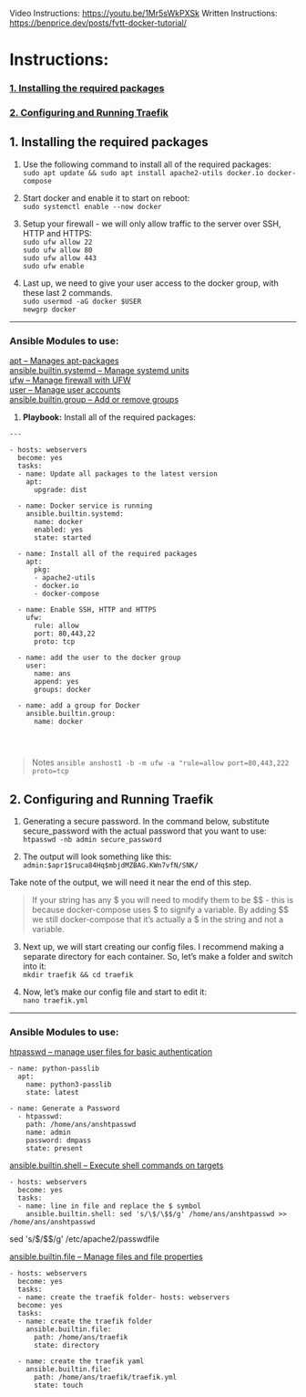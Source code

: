 Video Instructions: https://youtu.be/1Mr5sWkPXSk
Written Instructions: https://benprice.dev/posts/fvtt-docker-tutorial/

# Instructions:
### [1. Installing the required packages]()
### [2. Configuring and Running Traefik]()

## 1. Installing the required packages

1. Use the following command to install all of the required packages:<br>
``sudo apt update && sudo apt install apache2-utils docker.io docker-compose``<br>

2. Start docker and enable it to start on reboot:<br>
``sudo systemctl enable --now docker``<br>

3. Setup your firewall - we will only allow traffic to the server over SSH, HTTP and HTTPS:<br>
``sudo ufw allow 22``<br>
``sudo ufw allow 80``<br>
``sudo ufw allow 443``<br>
``sudo ufw enable``<br>

5. Last up, we need to give your user access to the docker group, with these last 2 commands.<br>
``sudo usermod -aG docker $USER``<br>
``newgrp docker``<br>

----------------
### Ansible Modules to use:<br>
[apt – Manages apt-packages](https://docs.ansible.com/ansible/2.9/modules/apt_module.html#apt-module)<br>
[ansible.builtin.systemd – Manage systemd units](https://docs.ansible.com/ansible/latest/collections/ansible/builtin/systemd_module.html)<br>
[ufw – Manage firewall with UFW](https://docs.ansible.com/ansible/2.9/modules/ufw_module.html#ufw-module)<br>
[user – Manage user accounts](https://docs.ansible.com/ansible/2.9/modules/user_module.html#user-module)<br>
[ansible.builtin.group – Add or remove groups](https://docs.ansible.com/ansible/latest/collections/ansible/builtin/group_module.html)<br>

1. **Playbook:** Install all of the required packages:<br>



```
---

- hosts: webservers
  become: yes
  tasks:
  - name: Update all packages to the latest version
    apt:
      upgrade: dist

  - name: Docker service is running
    ansible.builtin.systemd:
      name: docker
      enabled: yes
      state: started

  - name: Install all of the required packages
    apt:
      pkg:
      - apache2-utils
      - docker.io
      - docker-compose

  - name: Enable SSH, HTTP and HTTPS
    ufw:
      rule: allow
      port: 80,443,22
      proto: tcp

  - name: add the user to the docker group
    user:
      name: ans
      append: yes
      groups: docker

  - name: add a group for Docker
    ansible.builtin.group:
      name: docker




```
> Notes
``ansible anshost1 -b -m ufw -a "rule=allow port=80,443,222 proto=tcp``


## 2. Configuring and Running Traefik

1. Generating a secure password. In the command below, substitute secure_password with the actual password that you want to use:<br>
``htpasswd -nb admin secure_password``<br>

2. The output will look something like this:<br>
``admin:$apr1$ruca84Hq$mbjdMZBAG.KWn7vfN/SNK/``<br>

Take note of the output, we will need it near the end of this step.<br>
> If your string has any $ you will need to modify them to be $$ - this is because docker-compose uses $ to signify a variable. By adding $$ we still docker-compose that it’s actually a $ in the string and not a variable.

3. Next up, we will start creating our config files. I recommend making a separate directory for each container. So, let’s make a folder and switch into it:<br>
``mkdir traefik && cd traefik``<br>

4. Now, let’s make our config file and start to edit it:<br>
``nano traefik.yml``<br>

-----------
### Ansible Modules to use:<br>
[htpasswd – manage user files for basic authentication](https://docs.ansible.com/ansible/2.9/modules/htpasswd_module.html#htpasswd-module)

```
- name: python-passlib
  apt:
    name: python3-passlib
    state: latest

- name: Generate a Password
  - htpasswd:
    path: /home/ans/anshtpasswd
    name: admin
    password: dmpass
    state: present
```
[ansible.builtin.shell – Execute shell commands on targets](https://docs.ansible.com/ansible/latest/collections/ansible/builtin/shell_module.html)
```
- hosts: webservers
  become: yes
  tasks:
  - name: line in file and replace the $ symbol
    ansible.builtin.shell: sed 's/\$/\$$/g' /home/ans/anshtpasswd >> /home/ans/anshtpasswd
```

sed 's/\$/\$$/g' /etc/apache2/passwdfile

[ansible.builtin.file – Manage files and file properties](https://docs.ansible.com/ansible/latest/collections/ansible/builtin/file_module.html)

```
- hosts: webservers
  become: yes
  tasks:
  - name: create the traefik folder- hosts: webservers
  become: yes
  tasks:
  - name: create the traefik folder
    ansible.builtin.file:
      path: /home/ans/traefik
      state: directory

  - name: create the traefik yaml
    ansible.builtin.file:
      path: /home/ans/traefik/traefik.yml
      state: touch

